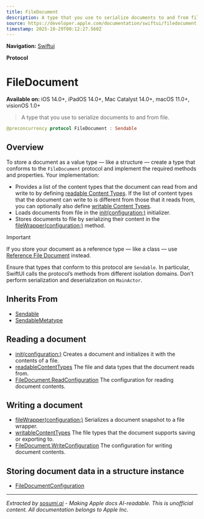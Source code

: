 ```yaml
---
title: FileDocument
description: A type that you use to serialize documents to and from file.
source: https://developer.apple.com/documentation/swiftui/filedocument
timestamp: 2025-10-29T00:12:27.560Z
---
```


**Navigation:** [Swiftui](/documentation/swiftui)

**Protocol**

# FileDocument

**Available on:** iOS 14.0+, iPadOS 14.0+, Mac Catalyst 14.0+, macOS 11.0+, visionOS 1.0+

> A type that you use to serialize documents to and from file.

```swift
@preconcurrency protocol FileDocument : Sendable
```

## Overview

To store a document as a value type — like a structure — create a type that conforms to the `FileDocument` protocol and implement the required methods and properties. Your implementation:

- Provides a list of the content types that the document can read from and write to by defining [readable Content Types](/documentation/swiftui/filedocument/readablecontenttypes). If the list of content types that the document can write to is different from those that it reads from, you can optionally also define [writable Content Types](/documentation/swiftui/filedocument/writablecontenttypes).
- Loads documents from file in the [init(configuration:)](/documentation/swiftui/filedocument/init(configuration:)) initializer.
- Stores documents to file by serializing their content in the [fileWrapper(configuration:)](/documentation/swiftui/filedocument/filewrapper(configuration:)) method.

> [!IMPORTANT]
> If you store your document as a reference type — like a class — use [Reference File Document](/documentation/swiftui/referencefiledocument) instead.

Ensure that types that conform to this protocol are `Sendable`. In particular, SwiftUI calls the protocol’s methods from different isolation domains. Don’t perform serialization and deserialization on `MainActor`.

## Inherits From

- [Sendable](/documentation/Swift/Sendable)
- [SendableMetatype](/documentation/Swift/SendableMetatype)

## Reading a document

- [init(configuration:)](/documentation/swiftui/filedocument/init(configuration:)) Creates a document and initializes it with the contents of a file.
- [readableContentTypes](/documentation/swiftui/filedocument/readablecontenttypes) The file and data types that the document reads from.
- [FileDocument.ReadConfiguration](/documentation/swiftui/filedocument/readconfiguration) The configuration for reading document contents.

## Writing a document

- [fileWrapper(configuration:)](/documentation/swiftui/filedocument/filewrapper(configuration:)) Serializes a document snapshot to a file wrapper.
- [writableContentTypes](/documentation/swiftui/filedocument/writablecontenttypes) The file types that the document supports saving or exporting to.
- [FileDocument.WriteConfiguration](/documentation/swiftui/filedocument/writeconfiguration) The configuration for writing document contents.

## Storing document data in a structure instance

- [FileDocumentConfiguration](/documentation/swiftui/filedocumentconfiguration)

---

*Extracted by [sosumi.ai](https://sosumi.ai) - Making Apple docs AI-readable.*
*This is unofficial content. All documentation belongs to Apple Inc.*
